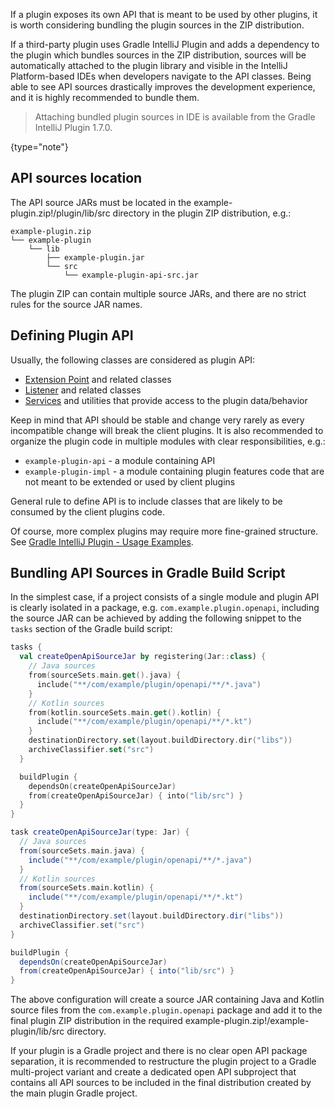 [//]: # (title: Bundling Plugin API Sources)

<!-- Copyright 2000-2022 JetBrains s.r.o. and other contributors. Use of this source code is governed by the Apache 2.0 license that can be found in the LICENSE file. -->

If a plugin exposes its own API that is meant to be used by other plugins, it is worth considering bundling the plugin sources in the ZIP distribution.

If a third-party plugin uses Gradle IntelliJ Plugin and adds a dependency to the plugin which bundles sources in the ZIP distribution, sources will be automatically attached to the plugin library and visible in the IntelliJ Platform-based IDEs when developers navigate to the API classes.
Being able to see API sources drastically improves the development experience, and it is highly recommended to bundle them.

> Attaching bundled plugin sources in IDE is available from the Gradle IntelliJ Plugin 1.7.0.
>
{type="note"}

## API sources location

The API source JARs must be located in the <path>example-plugin.zip!/plugin/lib/src</path> directory in the plugin ZIP distribution, e.g.:

```text
example-plugin.zip
└── example-plugin
    └── lib
        ├── example-plugin.jar
        └── src
            └── example-plugin-api-src.jar
```

The plugin ZIP can contain multiple source JARs, and there are no strict rules for the source JAR names.

## Defining Plugin API

Usually, the following classes are considered as plugin API:

- [Extension Point](plugin_extension_points.md) and related classes
- [Listener](plugin_listeners.md) and related classes
- [Services](plugin_services.md) and utilities that provide access to the plugin data/behavior

Keep in mind that API should be stable and change very rarely as every incompatible change will break the client plugins.
It is also recommended to organize the plugin code in multiple modules with clear responsibilities, e.g.:

- `example-plugin-api` - a module containing API
- `example-plugin-impl` - a module containing plugin features code that are not meant to be extended or used by client plugins

General rule to define API is to include classes that are likely to be consumed by the client plugins code.

Of course, more complex plugins may require more fine-grained structure.
See [Gradle IntelliJ Plugin - Usage Examples](https://plugins.jetbrains.com/docs/intellij/tools-gradle-intellij-plugin-examples.html).

## Bundling API Sources in Gradle Build Script

In the simplest case, if a project consists of a single module and plugin API is clearly isolated in a package, e.g. `com.example.plugin.openapi`, including the source JAR can be achieved by adding the following snippet to the `tasks` section of the Gradle build script:

<tabs>
<tab title="Kotlin">

```kotlin
tasks {
  val createOpenApiSourceJar by registering(Jar::class) {
    // Java sources
    from(sourceSets.main.get().java) {
      include("**/com/example/plugin/openapi/**/*.java")
    }
    // Kotlin sources
    from(kotlin.sourceSets.main.get().kotlin) {
      include("**/com/example/plugin/openapi/**/*.kt")
    }
    destinationDirectory.set(layout.buildDirectory.dir("libs"))
    archiveClassifier.set("src")
  }

  buildPlugin {
    dependsOn(createOpenApiSourceJar)
    from(createOpenApiSourceJar) { into("lib/src") }
  }
}
```

</tab>
<tab title="Groovy">

```groovy
task createOpenApiSourceJar(type: Jar) {
  // Java sources
  from(sourceSets.main.java) {
    include("**/com/example/plugin/openapi/**/*.java")
  }
  // Kotlin sources
  from(sourceSets.main.kotlin) {
    include("**/com/example/plugin/openapi/**/*.kt")
  }
  destinationDirectory.set(layout.buildDirectory.dir("libs"))
  archiveClassifier.set("src")
}

buildPlugin {
  dependsOn(createOpenApiSourceJar)
  from(createOpenApiSourceJar) { into("lib/src") }
}
```

</tab>
</tabs>


The above configuration will create a source JAR containing Java and Kotlin source files from the `com.example.plugin.openapi` package and add it to the final plugin ZIP distribution in the required <path>example-plugin.zip!/example-plugin/lib/src</path> directory.

If your plugin is a Gradle project and there is no clear open API package separation, it is recommended to restructure the plugin project to a Gradle multi-project variant and create a dedicated open API subproject that contains all API sources to be included in the final distribution created by the main plugin Gradle project.
